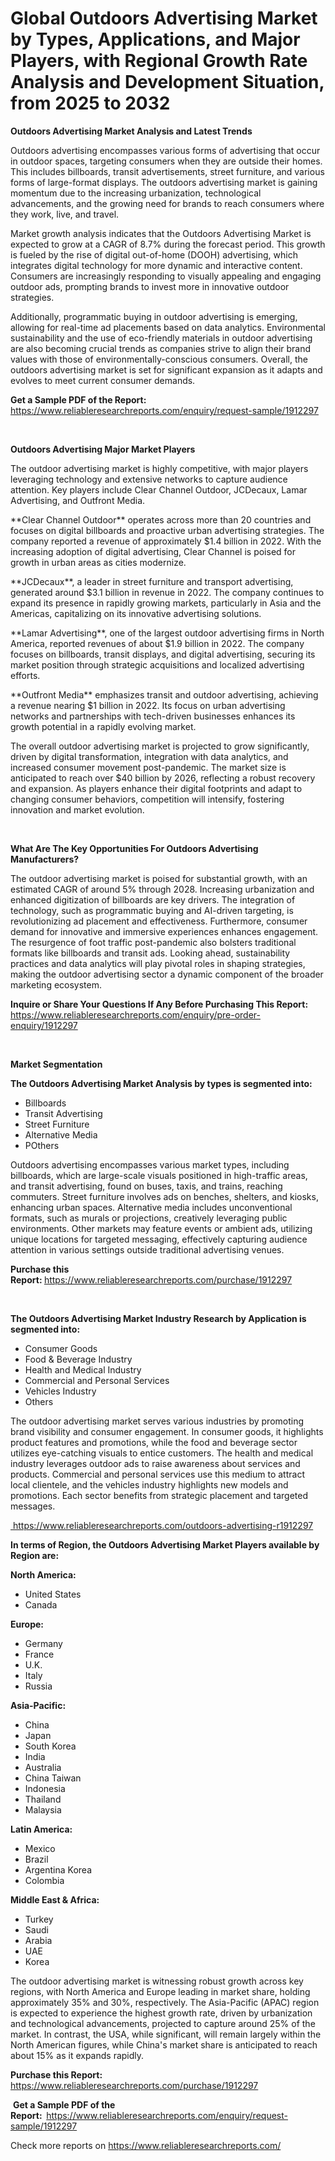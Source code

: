 <p><h1>Global Outdoors Advertising Market by Types, Applications, and Major Players, with Regional Growth Rate Analysis and Development Situation, from 2025 to 2032</h1></p><p><strong>Outdoors Advertising Market Analysis and Latest Trends</strong></p>
<p><p>Outdoors advertising encompasses various forms of advertising that occur in outdoor spaces, targeting consumers when they are outside their homes. This includes billboards, transit advertisements, street furniture, and various forms of large-format displays. The outdoors advertising market is gaining momentum due to the increasing urbanization, technological advancements, and the growing need for brands to reach consumers where they work, live, and travel.</p><p>Market growth analysis indicates that the Outdoors Advertising Market is expected to grow at a CAGR of 8.7% during the forecast period. This growth is fueled by the rise of digital out-of-home (DOOH) advertising, which integrates digital technology for more dynamic and interactive content. Consumers are increasingly responding to visually appealing and engaging outdoor ads, prompting brands to invest more in innovative outdoor strategies. </p><p>Additionally, programmatic buying in outdoor advertising is emerging, allowing for real-time ad placements based on data analytics. Environmental sustainability and the use of eco-friendly materials in outdoor advertising are also becoming crucial trends as companies strive to align their brand values with those of environmentally-conscious consumers. Overall, the outdoors advertising market is set for significant expansion as it adapts and evolves to meet current consumer demands.</p></p>
<p><strong>Get a Sample PDF of the Report:&nbsp;</strong> <a href="https://www.reliableresearchreports.com/enquiry/request-sample/1912297?utm_campaign=31&utm_medium=2&utm_source=Github&utm_content=ia&utm_term=11032025&utm_id=outdoors-advertising">https://www.reliableresearchreports.com/enquiry/request-sample/1912297</a></p>
<p>&nbsp;</p>
<p><strong>Outdoors Advertising Major Market Players</strong></p>
<p><p>The outdoor advertising market is highly competitive, with major players leveraging technology and extensive networks to capture audience attention. Key players include Clear Channel Outdoor, JCDecaux, Lamar Advertising, and Outfront Media.</p><p>**Clear Channel Outdoor** operates across more than 20 countries and focuses on digital billboards and proactive urban advertising strategies. The company reported a revenue of approximately $1.4 billion in 2022. With the increasing adoption of digital advertising, Clear Channel is poised for growth in urban areas as cities modernize.</p><p>**JCDecaux**, a leader in street furniture and transport advertising, generated around $3.1 billion in revenue in 2022. The company continues to expand its presence in rapidly growing markets, particularly in Asia and the Americas, capitalizing on its innovative advertising solutions.</p><p>**Lamar Advertising**, one of the largest outdoor advertising firms in North America, reported revenues of about $1.9 billion in 2022. The company focuses on billboards, transit displays, and digital advertising, securing its market position through strategic acquisitions and localized advertising efforts.</p><p>**Outfront Media** emphasizes transit and outdoor advertising, achieving a revenue nearing $1 billion in 2022. Its focus on urban advertising networks and partnerships with tech-driven businesses enhances its growth potential in a rapidly evolving market.</p><p>The overall outdoor advertising market is projected to grow significantly, driven by digital transformation, integration with data analytics, and increased consumer movement post-pandemic. The market size is anticipated to reach over $40 billion by 2026, reflecting a robust recovery and expansion. As players enhance their digital footprints and adapt to changing consumer behaviors, competition will intensify, fostering innovation and market evolution.</p></p>
<p>&nbsp;</p>
<p><strong>What Are The Key Opportunities For Outdoors Advertising Manufacturers?</strong></p>
<p><p>The outdoor advertising market is poised for substantial growth, with an estimated CAGR of around 5% through 2028. Increasing urbanization and enhanced digitization of billboards are key drivers. The integration of technology, such as programmatic buying and AI-driven targeting, is revolutionizing ad placement and effectiveness. Furthermore, consumer demand for innovative and immersive experiences enhances engagement. The resurgence of foot traffic post-pandemic also bolsters traditional formats like billboards and transit ads. Looking ahead, sustainability practices and data analytics will play pivotal roles in shaping strategies, making the outdoor advertising sector a dynamic component of the broader marketing ecosystem.</p></p>
<p><strong>Inquire or Share Your Questions If Any Before Purchasing This Report:</strong> <a href="https://www.reliableresearchreports.com/enquiry/pre-order-enquiry/1912297?utm_campaign=31&utm_medium=2&utm_source=Github&utm_content=ia&utm_term=11032025&utm_id=outdoors-advertising">https://www.reliableresearchreports.com/enquiry/pre-order-enquiry/1912297</a></p>
<p>&nbsp;</p>
<p><strong>Market Segmentation</strong></p>
<p><strong>The Outdoors Advertising Market Analysis by types is segmented into:</strong></p>
<p><ul><li>Billboards</li><li>Transit Advertising</li><li>Street Furniture</li><li>Alternative Media</li><li>POthers</li></ul></p>
<p><p>Outdoors advertising encompasses various market types, including billboards, which are large-scale visuals positioned in high-traffic areas, and transit advertising, found on buses, taxis, and trains, reaching commuters. Street furniture involves ads on benches, shelters, and kiosks, enhancing urban spaces. Alternative media includes unconventional formats, such as murals or projections, creatively leveraging public environments. Other markets may feature events or ambient ads, utilizing unique locations for targeted messaging, effectively capturing audience attention in various settings outside traditional advertising venues.</p></p>
<p><strong>Purchase this Report:&nbsp;</strong><a href="https://www.reliableresearchreports.com/purchase/1912297?utm_campaign=31&utm_medium=2&utm_source=Github&utm_content=ia&utm_term=11032025&utm_id=outdoors-advertising">https://www.reliableresearchreports.com/purchase/1912297</a></p>
<p>&nbsp;</p>
<p><strong>The Outdoors Advertising Market Industry Research by Application is segmented into:</strong></p>
<p><ul><li>Consumer Goods</li><li>Food & Beverage Industry</li><li>Health and Medical Industry</li><li>Commercial and Personal Services</li><li>Vehicles Industry</li><li>Others</li></ul></p>
<p><p>The outdoor advertising market serves various industries by promoting brand visibility and consumer engagement. In consumer goods, it highlights product features and promotions, while the food and beverage sector utilizes eye-catching visuals to entice customers. The health and medical industry leverages outdoor ads to raise awareness about services and products. Commercial and personal services use this medium to attract local clientele, and the vehicles industry highlights new models and promotions. Each sector benefits from strategic placement and targeted messages.</p></p>
<p><a href="https://www.reliableresearchreports.com/outdoors-advertising-r1912297?utm_campaign=31&utm_medium=2&utm_source=Github&utm_content=ia&utm_term=11032025&utm_id=outdoors-advertising">&nbsp;https://www.reliableresearchreports.com/outdoors-advertising-r1912297</a></p>
<p><strong>In terms of Region, the Outdoors Advertising Market Players available by Region are:</strong></p>
<p>
    <p> <strong> North America: </strong>
        <ul>
            <li>United States</li>
            <li>Canada</li>
        </ul>
        </p> 
    <p> <strong> Europe: </strong>
        <ul>
            <li>Germany</li>
            <li>France</li>
            <li>U.K.</li>
            <li>Italy</li>
            <li>Russia</li>
        </ul>
        </p> 
    <p> <strong> Asia-Pacific: </strong>
        <ul>
            <li>China</li>
            <li>Japan</li>
            <li>South Korea</li>
            <li>India</li>
            <li>Australia</li>
            <li>China Taiwan</li>
            <li>Indonesia</li>
            <li>Thailand</li>
            <li>Malaysia</li>
        </ul>
        </p> 
    <p> <strong> Latin America: </strong>
        <ul>
            <li>Mexico</li>
            <li>Brazil</li>
            <li>Argentina Korea</li>
            <li>Colombia</li>
        </ul>
        </p> 
    <p> <strong> Middle East & Africa: </strong>
        <ul>
            <li>Turkey</li>
            <li>Saudi</li>
            <li>Arabia</li>
            <li>UAE</li>
            <li>Korea</li>
        </ul>
    </p>
    </p>
<p><p>The outdoor advertising market is witnessing robust growth across key regions, with North America and Europe leading in market share, holding approximately 35% and 30%, respectively. The Asia-Pacific (APAC) region is expected to experience the highest growth rate, driven by urbanization and technological advancements, projected to capture around 25% of the market. In contrast, the USA, while significant, will remain largely within the North American figures, while China's market share is anticipated to reach about 15% as it expands rapidly.</p></p>
<p><strong>Purchase this Report: </strong><a href="https://www.reliableresearchreports.com/purchase/1912297?utm_campaign=31&utm_medium=2&utm_source=Github&utm_content=ia&utm_term=11032025&utm_id=outdoors-advertising">https://www.reliableresearchreports.com/purchase/1912297</a></p>
<p>&nbsp;<strong>Get a Sample PDF of the Report:&nbsp;&nbsp;</strong><a href="https://www.reliableresearchreports.com/enquiry/request-sample/1912297?utm_campaign=31&utm_medium=2&utm_source=Github&utm_content=ia&utm_term=11032025&utm_id=outdoors-advertising">https://www.reliableresearchreports.com/enquiry/request-sample/1912297</a></p>
<p><strong></strong></p>
<p>Check more reports on <a href="https://www.reliableresearchreports.com/?utm_campaign=31&utm_medium=2&utm_source=Github&utm_content=ia&utm_term=11032025&utm_id=outdoors-advertising">https://www.reliableresearchreports.com/</a></p>